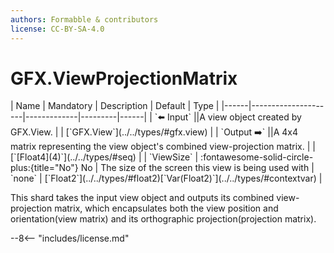 ```yaml
---
authors: Formabble & contributors
license: CC-BY-SA-4.0
---
```



# GFX.ViewProjectionMatrix

<div class="sh-parameters" markdown="1">
| Name | Mandatory | Description | Default | Type |
|------|---------------------|-------------|---------|------|
| `⬅️ Input` ||A view object created by GFX.View. | | [`GFX.View`](../../types/#gfx.view) |
| `Output ➡️` ||A 4x4 matrix representing the view object's combined view-projection matrix. | | [`[Float4](4)`](../../types/#seq) |
| `ViewSize` | :fontawesome-solid-circle-plus:{title="No"} No  | The size of the screen this view is being used with | `none` | [`Float2`](../../types/#float2)[`Var(Float2)`](../../types/#contextvar) |

</div>

This shard takes the input view object and outputs its combined view-projection matrix, which encapsulates both the view position and orientation(view matrix) and its orthographic projection(projection matrix).

--8<-- "includes/license.md"


